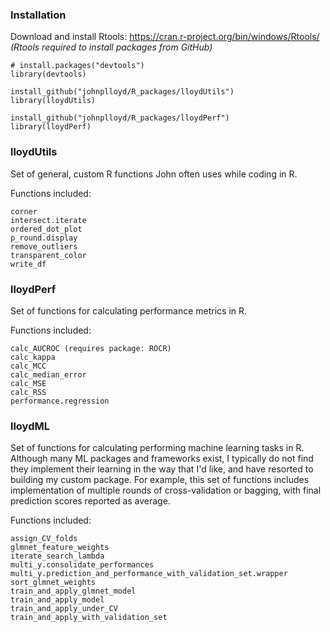 ### Installation

Download and install Rtools: https://cran.r-project.org/bin/windows/Rtools/ *(Rtools required to install packages from GitHub)*

```
# install.packages("devtools")
library(devtools)

install_github("johnplloyd/R_packages/lloydUtils")
library(lloydUtils)

install_github("johnplloyd/R_packages/lloydPerf")
library(lloydPerf)
```

### lloydUtils

Set of general, custom R functions John often uses while coding in R.

Functions included:
```
corner
intersect.iterate
ordered_dot_plot
p_round.display
remove_outliers
transparent_color
write_df
```

### lloydPerf

Set of functions for calculating performance metrics in R.

Functions included:
```
calc_AUCROC (requires package: ROCR)
calc_kappa
calc_MCC
calc_median_error
calc_MSE
calc_RSS
performance.regression
```

### lloydML

Set of functions for calculating performing machine learning tasks in R. Although many ML packages and frameworks exist, I typically do not find they implement their learning in the way that I'd like, and have resorted to building my custom package. For example, this set of functions includes implementation of multiple rounds of cross-validation or bagging, with final prediction scores reported as average.

Functions included:
```
assign_CV_folds
glmnet_feature_weights
iterate_search_lambda
multi_y.consolidate_performances
multi_y.prediction_and_performance_with_validation_set.wrapper
sort_glmnet_weights
train_and_apply_glmnet_model
train_and_apply_model
train_and_apply_under_CV
train_and_apply_with_validation_set
```
